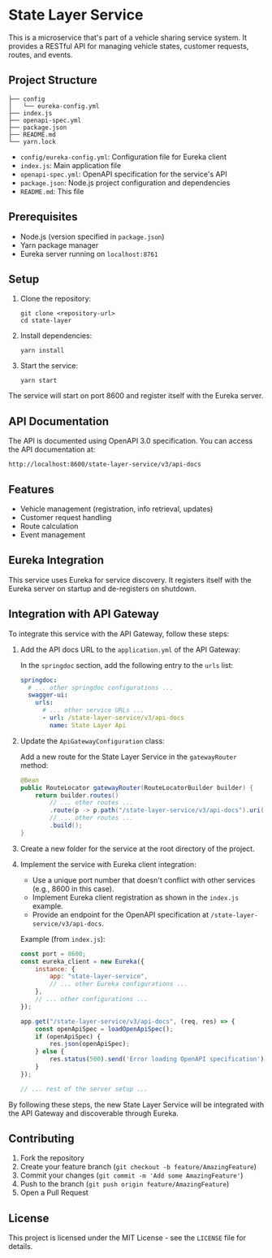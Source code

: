 # State Layer Service

This is a microservice that's part of a vehicle sharing service system. It provides a RESTful API for managing vehicle states, customer requests, routes, and events.

## Project Structure

```
├── config
│   └── eureka-config.yml
├── index.js
├── openapi-spec.yml
├── package.json
├── README.md
└── yarn.lock
```

- `config/eureka-config.yml`: Configuration file for Eureka client
- `index.js`: Main application file
- `openapi-spec.yml`: OpenAPI specification for the service's API
- `package.json`: Node.js project configuration and dependencies
- `README.md`: This file

## Prerequisites

- Node.js (version specified in `package.json`)
- Yarn package manager
- Eureka server running on `localhost:8761`

## Setup

1. Clone the repository:
   ```
   git clone <repository-url>
   cd state-layer
   ```

2. Install dependencies:
   ```
   yarn install
   ```

3. Start the service:
   ```
   yarn start
   ```

The service will start on port 8600 and register itself with the Eureka server.

## API Documentation

The API is documented using OpenAPI 3.0 specification. You can access the API documentation at:

```
http://localhost:8600/state-layer-service/v3/api-docs
```

## Features

- Vehicle management (registration, info retrieval, updates)
- Customer request handling
- Route calculation
- Event management

## Eureka Integration

This service uses Eureka for service discovery. It registers itself with the Eureka server on startup and de-registers on shutdown.

## Integration with API Gateway

To integrate this service with the API Gateway, follow these steps:

1. Add the API docs URL to the `application.yml` of the API Gateway:

   In the `springdoc` section, add the following entry to the `urls` list:

   ```yaml
   springdoc:
     # ... other springdoc configurations ...
     swagger-ui:
       urls:
         # ... other service URLs ...
         - url: /state-layer-service/v3/api-docs
           name: State Layer Api
   ```

2. Update the `ApiGatewayConfiguration` class:

   Add a new route for the State Layer Service in the `gatewayRouter` method:

   ```java
   @Bean
   public RouteLocator gatewayRouter(RouteLocatorBuilder builder) {
       return builder.routes()
           // ... other routes ...
           .route(p -> p.path("/state-layer-service/v3/api-docs").uri("lb://state-layer-service"))
           // ... other routes ...
           .build();
   }
   ```

3. Create a new folder for the service at the root directory of the project.

4. Implement the service with Eureka client integration:

   - Use a unique port number that doesn't conflict with other services (e.g., 8600 in this case).
   - Implement Eureka client registration as shown in the `index.js` example.
   - Provide an endpoint for the OpenAPI specification at `/state-layer-service/v3/api-docs`.

   Example (from `index.js`):

   ```javascript
   const port = 8600;
   const eureka_client = new Eureka({
       instance: {
           app: "state-layer-service",
           // ... other Eureka configurations ...
       },
       // ... other configurations ...
   });

   app.get("/state-layer-service/v3/api-docs", (req, res) => {
       const openApiSpec = loadOpenApiSpec();
       if (openApiSpec) {
           res.json(openApiSpec);
       } else {
           res.status(500).send('Error loading OpenAPI specification');
       }
   });

   // ... rest of the server setup ...
   ```

By following these steps, the new State Layer Service will be integrated with the API Gateway and discoverable through Eureka.

## Contributing

1. Fork the repository
2. Create your feature branch (`git checkout -b feature/AmazingFeature`)
3. Commit your changes (`git commit -m 'Add some AmazingFeature'`)
4. Push to the branch (`git push origin feature/AmazingFeature`)
5. Open a Pull Request

## License

This project is licensed under the MIT License - see the `LICENSE` file for details.